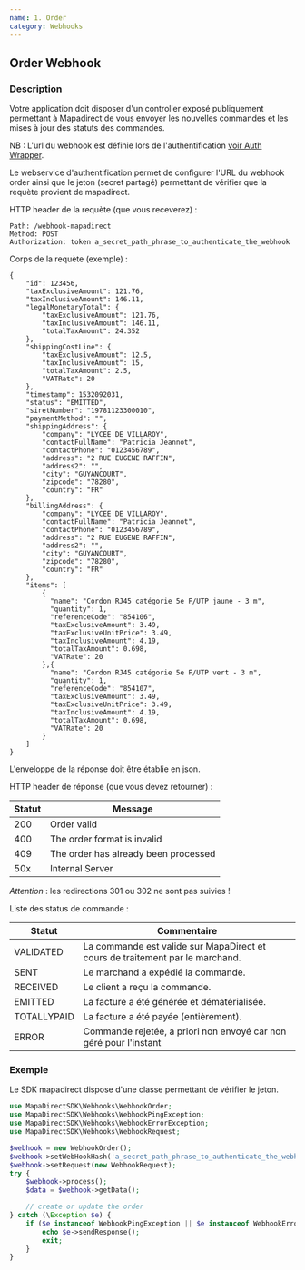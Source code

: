 ```yaml
---
name: 1. Order
category: Webhooks
---
```



## Order Webhook ##


### Description ###

Votre application doit disposer d'un controller exposé publiquement permettant à Mapadirect de vous
envoyer les nouvelles commandes et les mises à jour des statuts des commandes.

NB : L'url du webhook est définie lors de l'authentification [voir Auth Wrapper](#auth).

Le webservice d'authentification permet de configurer l'URL du webhook order ainsi que le jeton (secret partagé) permettant de vérifier que la requète provient de mapadirect.

HTTP header de la requète (que vous receverez) :

```
Path: /webhook-mapadirect
Method: POST
Authorization: token a_secret_path_phrase_to_authenticate_the_webhook
```

Corps de la requète (exemple) :

```application/json
{
    "id": 123456,
    "taxExclusiveAmount": 121.76,
    "taxInclusiveAmount": 146.11,
    "legalMonetaryTotal": {
        "taxExclusiveAmount": 121.76,
        "taxInclusiveAmount": 146.11,
        "totalTaxAmount": 24.352
    },
    "shippingCostLine": {
        "taxExclusiveAmount": 12.5,
        "taxInclusiveAmount": 15,
        "totalTaxAmount": 2.5,
        "VATRate": 20
    },
    "timestamp": 1532092031,
    "status": "EMITTED",
    "siretNumber": "19781123300010",
    "paymentMethod": "",
    "shippingAddress": {
        "company": "LYCEE DE VILLAROY",
        "contactFullName": "Patricia Jeannot",
        "contactPhone": "0123456789",
        "address": "2 RUE EUGENE RAFFIN",
        "address2": "",
        "city": "GUYANCOURT",
        "zipcode": "78280",
        "country": "FR"
    },
    "billingAddress": {
        "company": "LYCEE DE VILLAROY",
        "contactFullName": "Patricia Jeannot",
        "contactPhone": "0123456789",
        "address": "2 RUE EUGENE RAFFIN",
        "address2": "",
        "city": "GUYANCOURT",
        "zipcode": "78280",
        "country": "FR"
    },
    "items": [
        {
          "name": "Cordon RJ45 catégorie 5e F/UTP jaune - 3 m",
          "quantity": 1,
          "referenceCode": "854106",
          "taxExclusiveAmount": 3.49,
          "taxExclusiveUnitPrice": 3.49,
          "taxInclusiveAmount": 4.19,
          "totalTaxAmount": 0.698,
          "VATRate": 20
        },{
          "name": "Cordon RJ45 catégorie 5e F/UTP vert - 3 m",
          "quantity": 1,
          "referenceCode": "854107",
          "taxExclusiveAmount": 3.49,
          "taxExclusiveUnitPrice": 3.49,
          "taxInclusiveAmount": 4.19,
          "totalTaxAmount": 0.698,
          "VATRate": 20
        }
    ]
}
```

L'enveloppe de la réponse doit être établie en json.

HTTP header de réponse (que vous devez retourner) :

| Statut | Message |
| ------ | ------ |
| 200 | Order valid |
| 400 | The order format is invalid |
| 409 | The order has already been processed |
| 50x | Internal Server |

*Attention* : les redirections 301 ou 302 ne sont pas suivies !

Liste des status de commande :

| Statut | Commentaire |
| ------ | ------ |
| VALIDATED | La commande est valide sur MapaDirect et cours de traitement par le marchand. |
| SENT | Le marchand a expédié la commande. |
| RECEIVED | Le client a reçu la commande. |
| EMITTED | La facture a été générée et dématérialisée. |
| TOTALLYPAID | La facture a été payée (entièrement). |
| ERROR | Commande rejetée, a priori non envoyé car non géré pour l'instant |



### Exemple ###

Le SDK mapadirect dispose d'une classe permettant de vérifier le jeton.

```php
use MapaDirectSDK\Webhooks\WebhookOrder;
use MapaDirectSDK\Webhooks\WebhookPingException;
use MapaDirectSDK\Webhooks\WebhookErrorException;
use MapaDirectSDK\Webhooks\WebhookRequest;

$webhook = new WebhookOrder();
$webhook->setWebHookHash('a_secret_path_phrase_to_authenticate_the_webhook');
$webhook->setRequest(new WebhookRequest);
try {
    $webhook->process();
    $data = $webhook->getData();

    // create or update the order
} catch (\Exception $e) {
    if ($e instanceof WebhookPingException || $e instanceof WebhookErrorException) {
        echo $e->sendResponse();
        exit;
    }
}
```
